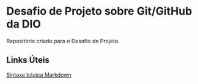 # Desafio de Projeto sobre Git/GitHub da DIO
Repositório criado para o Desafio de Projeto.

## Links Úteis
[Sintaxe básica Markdown](www.markdownguide.org/basic-syntax/)
